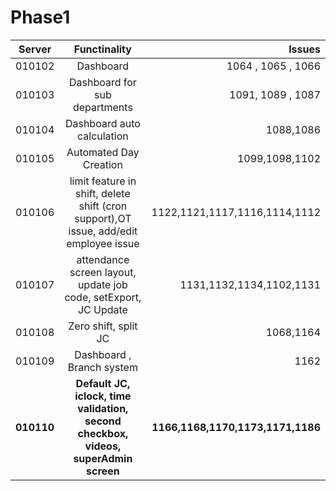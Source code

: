 # Phase1

Server     |                                     Functinality                                      |                        Issues
---------- | :-----------------------------------------------------------------------------------: | ----------------------------:
010102     |                                       Dashboard                                       |            1064 , 1065 , 1066
010103     |                             Dashboard for sub departments                             |             1091, 1089 , 1087
010104     |                              Dashboard auto calculation                               |                     1088,1086
010105     |                                Automated Day Creation                                 |                1099,1098,1102
010106     | limit feature in shift, delete shift (cron support),OT issue, add/edit employee issue | 1122,1121,1117,1116,1114,1112
010107     |            attendance screen layout, update job code, setExport, JC Update            |      1131,1132,1134,1102,1131
010108     |                                 Zero shift, split JC                                  |                     1068,1164
010109     |                               Dashboard , Branch system                               |                          1162
**010110** |           **Default JC, iclock, time validation, second checkbox, videos, superAdmin screen**            |  **1166,1168,1170,1173,1171,1186**

